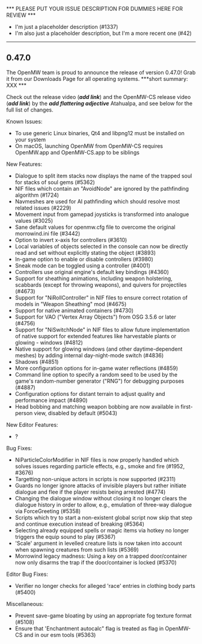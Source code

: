 *** PLEASE PUT YOUR ISSUE DESCRIPTION FOR DUMMIES HERE FOR REVIEW ***

- I'm just a placeholder description (#1337)
- I'm also just a placeholder description, but I'm a more recent one (#42)

***

0.47.0
------

The OpenMW team is proud to announce the release of version 0.47.0! Grab it from our Downloads Page for all operating systems. ***short summary: XXX ***

Check out the release video (***add link***) and the OpenMW-CS release video (***add link***) by the ***add flattering adjective*** Atahualpa, and see below for the full list of changes.

Known Issues:
- To use generic Linux binaries, Qt4 and libpng12 must be installed on your system
- On macOS, launching OpenMW from OpenMW-CS requires OpenMW.app and OpenMW-CS.app to be siblings

New Features:

- Dialogue to split item stacks now displays the name of the trapped soul for stacks of soul gems (#5362)
- NIF files which contain an "AvoidNode" are ignored by the pathfinding algorithm (#1724)
- Navmeshes are used for AI pathfinding which should resolve most related issues (#2229)
- Movement input from gamepad joysticks is transformed into analogue values (#3025)
- Sane default values for openmw.cfg file to overcome the original morrowind.ini file (#3442)
- Option to invert x-axis for controllers (#3610)
- Local variables of objects selected in the console can now be directly read and set without explicitly stating the object (#3893)
- In-game option to enable or disable controllers (#3980)
- Sneak mode can be toggled using a controller (#4001)
- Controllers use original engine's default key bindings (#4360)
- Support for sheathing animations, including weapon holstering, scabbards (except for throwing weapons), and quivers for projectiles (#4673)
- Support for "NiRollController" in NIF files to ensure correct rotation of models in "Weapon Sheathing" mod (#4675)
- Support for native animated containers (#4730)
- Support for VAO ("Vertex Array Objects") from OSG 3.5.6 or later (#4756)
- Support for "NiSwitchNode" in NIF files to allow future implementation of native support for extended features like harvestable plants or glowing - windows (#4812)
- Native support for glowing windows (and other daytime-dependent meshes) by adding internal day-night-mode switch (#4836)
- Shadows (#4851)
- More configuration options for in-game water reflections (#4859)
- Command line option to specify a random seed to be used by the game's random-number generator ("RNG") for debugging purposes (#4887)
- Configuration options for distant terrain to adjust quality and performance impact (#4890)
- Head bobbing and matching weapon bobbing are now available in first-person view, disabled by default (#5043)


New Editor Features:
- ?

Bug Fixes:
- NiParticleColorModifier in NIF files is now properly handled which solves issues regarding particle effects, e.g., smoke and fire (#1952, #3676)
- Targetting non-unique actors in scripts is now supported (#2311)
- Guards no longer ignore attacks of invisible players but rather initiate dialogue and flee if the player resists being arrested (#4774)
- Changing the dialogue window without closing it no longer clears the dialogue history in order to allow, e.g., emulation of three-way dialogue via ForceGreeting (#5358)
- Scripts which try to start a non-existent global script now skip that step and continue execution instead of breaking (#5364)
- Selecting already equipped spells or magic items via hotkey no longer triggers the equip sound to play (#5367)
- 'Scale' argument in levelled creature lists is now taken into account when spawning creatures from such lists (#5369)
- Morrowind legacy madness: Using a key on a trapped door/container now only disarms the trap if the door/container is locked (#5370)

Editor Bug Fixes:
- Verifier no longer checks for alleged 'race' entries in clothing body parts (#5400)

Miscellaneous:
- Prevent save-game bloating by using an appropriate fog texture format (#5108)
- Ensure that 'Enchantment autocalc" flag is treated as flag in OpenMW-CS and in our esm tools (#5363)
